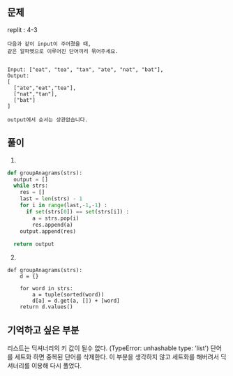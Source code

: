 ## 문제  
replit : 4-3  
```
다음과 같이 input이 주어졌을 때,
같은 알파벳으로 이루어진 단어끼리 묶어주세요.


Input: ["eat", "tea", "tan", "ate", "nat", "bat"],
Output:
[
  ["ate","eat","tea"],
  ["nat","tan"],
  ["bat"]
]

output에서 순서는 상관없습니다.
```

## 풀이
1.
```python
def groupAnagrams(strs):
  output = []
  while strs:
    res = []
    last = len(strs) - 1
    for i in range(last,-1,-1) :
      if set(strs[0]) == set(strs[i]) :
        a = strs.pop(i)
        res.append(a)
    output.append(res)
      
  return output

```

2. 
```
def groupAnagrams(strs):
    d = {}
    
    for word in strs:
        a = tuple(sorted(word))
        d[a] = d.get(a, []) + [word]
    return d.values()
```

## 기억하고 싶은 부분
리스트는 딕셔너리의 키 값이 될수 없다. (TypeError: unhashable type: 'list')
단어를 세트화 하면 중복된 단어를 삭제한다. 이 부분을 생각하지 않고 세트화를 해버려서 딕셔너리를 이용해 다시 풀었다. 